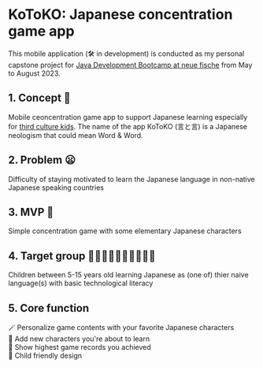 #  KoToKO: Japanese concentration game app 
This mobile application (🛠️ in development) is conducted as my personal capstone project for [Java Development Bootcamp at neue fische](https://www.neuefische.de/en/bootcamp/java-development) from May to August 2023.
## 1. Concept 📱
 Mobile ceoncentration game app to support Japanese learning especially for [third culture kids](https://en.wikipedia.org/wiki/Third_culture_kid). The name of the app KoToKO (言と言) is a Japanese neologism that could mean Word & Word.
## 2. Problem 😦
Difficulty of staying motivated to learn the Japanese language in non-native Japanese speaking countries
## 3. MVP 💮
Simple concentration game with some elementary Japanese characters
## 4. Target group 🧒🏾🧒🏼🧒🏿🧒🏻🧒🏽
Children between 5-15 years old learning Japanese as (one of) thier naive language(s) with basic technological literacy
## 5. Core function
  🪄 Personalize game contents with your favorite Japanese characters \
  📖 Add new characters you're about to learn \
  🗻 Show highest game records you achieved \
  🛝 Child friendly design
